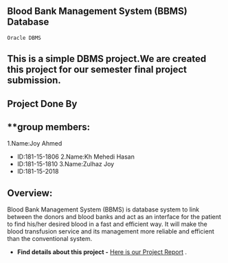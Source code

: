 ## Blood Bank Management System (BBMS) Database
`Oracle DBMS`

  This is a simple DBMS project.We are created this project for our semester final project submission.
---------------------------------------------------------------------------------------------------------
Project Done By
----------------
**group members:
-----------------
1.Name:Joy Ahmed
  - ID:181-15-1806
2.Name:Kh Mehedi Hasan
  - ID:181-15-1810
3.Name:Zulhaz Joy
  - ID:181-15-2018


Overview:
---------
Blood Bank Management System (BBMS) is database system to link between the donors and
blood banks and act as an interface for the patient to find his/her desired blood in a fast and
efficient way. It will make the blood transfusion service and its management more reliable and
efficient than the conventional system.

* **Find details about this project -** [Here is our Project Report](https://github.com/joyahamad074/Blood-Bank-Management-System-DBMS-/blob/master/project%20report/lab_project_report.pdf) .

